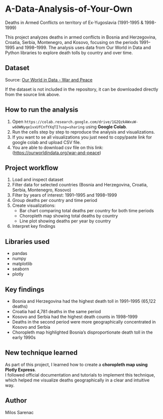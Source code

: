 # A-Data-Analysis-of-Your-Own
Deaths in Armed Conflicts on territory of Ex-Yugoslavia (1991-1995 &amp; 1998-1999)

This project analyzes deaths in armed conflicts in Bosnia and Herzegovina, Croatia, Serbia, Montenegro, and Kosovo, focusing on the periods 1991–1995 and 1998–1999. The analysis uses data from Our World in Data and Python libraries to explore death tolls by country and over time.

## Dataset

Source: [Our World in Data - War and Peace](https://ourworldindata.org/war-and-peace)

If the dataset is not included in the repository, it can be downloaded directly from the source link above.

## How to run the analysis

1. Open `https://colab.research.google.com/drive/1G2QzkAWxuW-w6OWNyqe1vxUfCnfYXqTI?usp=sharing` using **Google Colab**.
2. Run the cells step by step to reproduce the analysis and visualizations.
3. If you want to se all visualizations you just need to copy/paste link for google colab and upload CSV file.
4. You are able to download csv file on this link: (https://ourworldindata.org/war-and-peace)
## Project workflow

1. Load and inspect dataset
2. Filter data for selected countries (Bosnia and Herzegovina, Croatia, Serbia, Montenegro, Kosovo)
3. Filter by years of interest: 1991–1995 and 1998–1999
4. Group deaths per country and time period
5. Create visualizations:
   - Bar chart comparing total deaths per country for both time periods
   - Choropleth map showing total deaths by country
   - Line plot showing deaths per year by country
6. Interpret key findings

## Libraries used

- pandas
- numpy
- matplotlib
- seaborn
- plotly

## Key findings

- Bosnia and Herzegovina had the highest death toll in 1991–1995 (65,122 deaths)
- Croatia had 4,781 deaths in the same period
- Kosovo and Serbia had the highest death counts in 1998–1999
- Deaths in the second period were more geographically concentrated in Kosovo and Serbia
- Choropleth map highlighted Bosnia’s disproportionate death toll in the early 1990s

## New technique learned

As part of this project, I learned how to create a **choropleth map using Plotly Express**.  
I followed official documentation and tutorials to implement this technique, which helped me visualize deaths geographically in a clear and intuitive way.

## Author

Milos Sarenac
